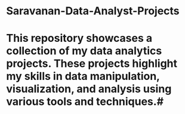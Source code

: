 # Saravanan-Data-Analyst-Projects


# This repository showcases a collection of my data analytics projects. These projects highlight my skills in data manipulation, visualization, and analysis using various tools and techniques.#
